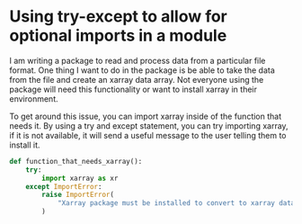 # Using try-except to allow for optional imports in a module

I am writing a package to read and process data from a particular file format. One thing I want to do in the package is be able to take the data from the file and create an xarray data array. Not everyone using the package will need this functionality or want to install xarray in their environment. 

To get around this issue, you can import xarray inside of the function that needs it. By using a try and except statement, you can try importing xarray, if it is not available, it will send a useful message to the user telling them to install it.


```python
def function_that_needs_xarray():
    try:
        import xarray as xr
    except ImportError:
        raise ImportError(
            "Xarray package must be installed to convert to xarray data array."
        )
```